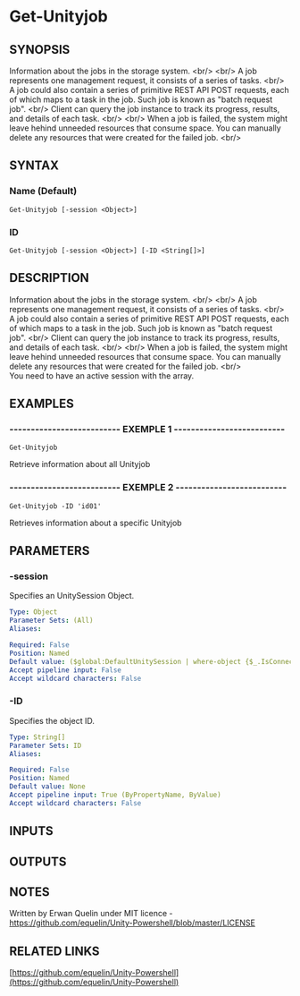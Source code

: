 # Get-Unityjob

## SYNOPSIS
Information about the jobs in the storage system.
\<br/\> \<br/\> A job represents one management request, it consists of a series of tasks.
\<br/\> A job could also contain a series of primitive REST API POST requests, each of which maps to a task in the job.
Such job is known as "batch request job".
\<br/\> Client can query the job instance to track its progress, results, and details of each task.
\<br/\> \<br/\> When a job is failed, the system might leave hehind unneeded resources that consume space.
You can manually delete any resources that were created for the failed job.
\<br/\>

## SYNTAX

### Name (Default)
```
Get-Unityjob [-session <Object>]
```

### ID
```
Get-Unityjob [-session <Object>] [-ID <String[]>]
```

## DESCRIPTION
Information about the jobs in the storage system.
\<br/\> \<br/\> A job represents one management request, it consists of a series of tasks.
\<br/\> A job could also contain a series of primitive REST API POST requests, each of which maps to a task in the job.
Such job is known as "batch request job".
\<br/\> Client can query the job instance to track its progress, results, and details of each task.
\<br/\> \<br/\> When a job is failed, the system might leave hehind unneeded resources that consume space.
You can manually delete any resources that were created for the failed job.
\<br/\>  
You need to have an active session with the array.

## EXAMPLES

### -------------------------- EXEMPLE 1 --------------------------
```
Get-Unityjob
```

Retrieve information about all Unityjob

### -------------------------- EXEMPLE 2 --------------------------
```
Get-Unityjob -ID 'id01'
```

Retrieves information about a specific Unityjob

## PARAMETERS

### -session
Specifies an UnitySession Object.

```yaml
Type: Object
Parameter Sets: (All)
Aliases: 

Required: False
Position: Named
Default value: ($global:DefaultUnitySession | where-object {$_.IsConnected -eq $true})
Accept pipeline input: False
Accept wildcard characters: False
```

### -ID
Specifies the object ID.

```yaml
Type: String[]
Parameter Sets: ID
Aliases: 

Required: False
Position: Named
Default value: None
Accept pipeline input: True (ByPropertyName, ByValue)
Accept wildcard characters: False
```

## INPUTS

## OUTPUTS

## NOTES
Written by Erwan Quelin under MIT licence - https://github.com/equelin/Unity-Powershell/blob/master/LICENSE

## RELATED LINKS

[https://github.com/equelin/Unity-Powershell](https://github.com/equelin/Unity-Powershell)

